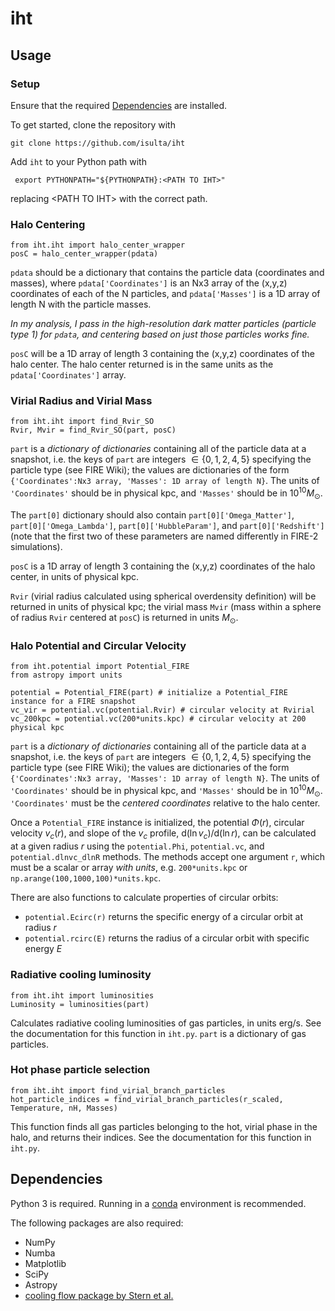 # iht

## Usage
### Setup
Ensure that the required [Dependencies](#Dependencies) are installed.

To get started, clone the repository with 

    git clone https://github.com/isulta/iht

Add `iht` to your Python path with

     export PYTHONPATH="${PYTHONPATH}:<PATH TO IHT>"

replacing \<PATH TO IHT\> with the correct path.

### Halo Centering

    from iht.iht import halo_center_wrapper
    posC = halo_center_wrapper(pdata)

`pdata` should be a dictionary that contains the particle data (coordinates and masses), where `pdata['Coordinates']` is an Nx3 array of the (x,y,z) coordinates of each of the N particles, and `pdata['Masses']` is a 1D array of length N with the particle masses.

*In my analysis, I pass in the high-resolution dark matter particles (particle type 1) for `pdata`, and centering based on just those particles works fine.*

`posC` will be a 1D array of length 3 containing the (x,y,z) coordinates of the halo center. The halo center returned is in the same units as the `pdata['Coordinates']` array.

### Virial Radius and Virial Mass

    from iht.iht import find_Rvir_SO
    Rvir, Mvir = find_Rvir_SO(part, posC)

`part` is a *dictionary of dictionaries* containing all of the particle data at a snapshot, i.e. the keys of `part` are integers $\in \{ 0,1,2,4,5 \}$ specifying the particle type (see FIRE Wiki); the values are dictionaries of the form `{'Coordinates':Nx3 array, 'Masses': 1D array of length N}`. 
The units of `'Coordinates'` should be in physical kpc, and `'Masses'` should be in $10^{10} M_\odot$.

The `part[0]` dictionary should also contain `part[0]['Omega_Matter']`, `part[0]['Omega_Lambda']`, `part[0]['HubbleParam']`, and `part[0]['Redshift']` (note that the first two of these parameters are named differently in FIRE-2 simulations).

`posC` is a 1D array of length 3 containing the (x,y,z) coordinates of the halo center, in units of physical kpc.

`Rvir` (virial radius calculated using spherical overdensity definition) will be returned in units of physical kpc; the virial mass `Mvir` (mass within a sphere of radius `Rvir` centered at `posC`) is returned in units $M_\odot$.

### Halo Potential and Circular Velocity

    from iht.potential import Potential_FIRE
    from astropy import units
    
    potential = Potential_FIRE(part) # initialize a Potential_FIRE instance for a FIRE snapshot
    vc_vir = potential.vc(potential.Rvir) # circular velocity at Rvirial
    vc_200kpc = potential.vc(200*units.kpc) # circular velocity at 200 physical kpc

`part` is a *dictionary of dictionaries* containing all of the particle data at a snapshot, i.e. the keys of `part` are integers $\in \{ 0,1,2,4,5 \}$ specifying the particle type (see FIRE Wiki); the values are dictionaries of the form `{'Coordinates':Nx3 array, 'Masses': 1D array of length N}`. 
The units of `'Coordinates'` should be in physical kpc, and `'Masses'` should be in $10^{10} M_\odot$.
`'Coordinates'` must be the *centered coordinates* relative to the halo center.

Once a `Potential_FIRE` instance is initialized, the potential $\Phi(r)$, circular velocity $v_c(r)$, and slope of the $v_c$ profile, $\mathrm{d}(\ln v_c)/\mathrm{d}(\ln r)$, can be calculated at a given radius $r$ using the `potential.Phi`, `potential.vc`, and `potential.dlnvc_dlnR` methods.
The methods accept one argument `r`, which must be a scalar or array *with units*, e.g. `200*units.kpc` or `np.arange(100,1000,100)*units.kpc`.

There are also functions to calculate properties of circular orbits:
* `potential.Ecirc(r)` returns the specific energy of a circular orbit at radius $r$
* `potential.rcirc(E)` returns the radius of a circular orbit with specific energy $E$

### Radiative cooling luminosity

    from iht.iht import luminosities
    Luminosity = luminosities(part)

Calculates radiative cooling luminosities of gas particles, in units erg/s.
See the documentation for this function in `iht.py`.
`part` is a dictionary of gas particles.

### Hot phase particle selection

    from iht.iht import find_virial_branch_particles
    hot_particle_indices = find_virial_branch_particles(r_scaled, Temperature, nH, Masses)

This function finds all gas particles belonging to the hot, virial phase in the halo, and returns their indices.
See the documentation for this function in `iht.py`.

## Dependencies
Python 3 is required. Running in a [conda](https://conda.io/projects/conda/en/latest/index.html) environment is recommended.

The following packages are also required:
- NumPy
- Numba
- Matplotlib
- SciPy
- Astropy
- [cooling flow package by Stern et al.](https://sites.northwestern.edu/jonathanstern/the-cooling_flow-package/)
